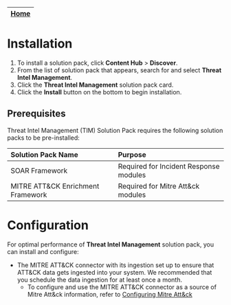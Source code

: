 | [Home](../README.md) |
|----------------------|

# Installation

1. To install a solution pack, click **Content Hub** > **Discover**.
2. From the list of solution pack that appears, search for and select **Threat Intel Management**.
3. Click the **Threat Intel Management** solution pack card.
4. Click the **Install** button on the bottom to begin installation.

## Prerequisites

Threat Intel Management (TIM) Solution Pack requires the following solution packs to be pre-installed:

| Solution Pack Name                | Purpose                                |
|:----------------------------------|:---------------------------------------|
| SOAR Framework                    | Required for Incident Response modules |
| MITRE ATT&CK Enrichment Framework | Required for Mitre Att&ck modules      |

# Configuration

For optimal performance of **Threat Intel Management** solution pack, you can install and configure:

- The MITRE ATT&CK connector with its ingestion set up to ensure that ATT&CK data gets ingested into your system. We recommended that you schedule the data ingestion for at least once a month.
  - To configure and use the MITRE ATT&CK connector as a source of Mitre Att&ck information, refer to [Configuring Mitre Att&ck](https://docs.fortinet.com/document/fortisoar/2.1.0/virustotal/166/virustotal-v2-1-0#Configure_Data_Ingestion)
